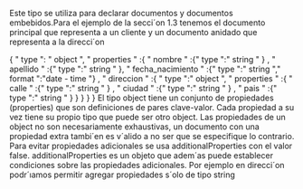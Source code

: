Este tipo se utiliza para declarar documentos y documentos embebidos.Para el ejemplo de la secci´on 1.3 tenemos el documento principal que representa a un cliente y un documento anidado que representa a la direcci´on

{ 
	" type ": " object ", 
	" properties " :{ 
		" nombre " :{" type ":" string " } ,
		 " apellido " :{" type ":" string " },
		  " fecha_nacimiento " :{" type ":" string "," format ":"date - time "} ,
		   " direccion " :{
			    " type ":" object ", 
			   " properties " :{
				    " calle " :{" type ":" string " } , 
				    " ciudad " :{" type ":" string " } ,
				     " pais " :{" type ":" string " } 
				}
			 }
		 }
	 }
El tipo object tiene un conjunto de propiedades (properties) que son definiciones de pares clave-valor. Cada propiedad a su vez tiene su propio tipo que puede ser otro object. Las propiedades de un object no son necesariamente exhaustivas, un documento con una propiedad extra tambi´en es v´alido a no ser que se especifique lo contrario. Para evitar propiedades adicionales se usa additionalProperties con el valor false. additionalProperties es un objeto que adem´as puede establecer condiciones sobre las propiedades adicionales. Por ejemplo en direcci´on podr´ıamos permitir agregar propiedades s´olo de tipo string
